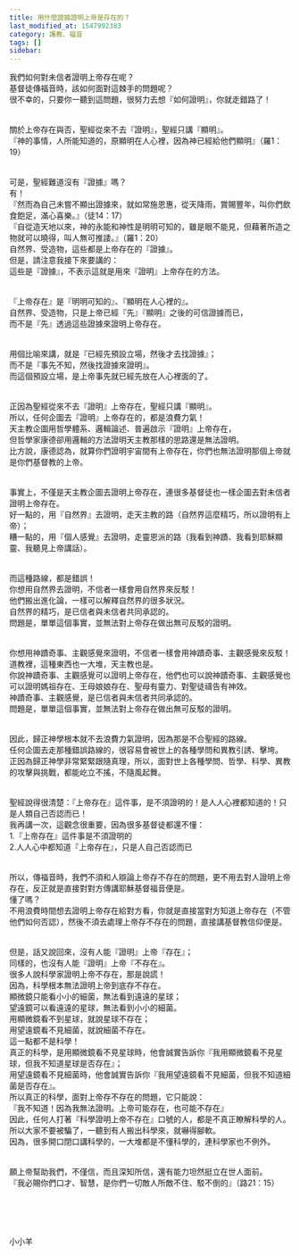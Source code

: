 ```yaml
---
title: 用什麼證據證明上帝是存在的？
last_modified_at: 1547992383
category: 護教、福音
tags: []
sidebar: 
---
```


<p>我們如何對未信者證明上帝存在呢？<br/>基督徒傳福音時，該如何面對這棘手的問題呢？<br/><!--more-->很不幸的，只要你一聽到這問題，很努力去想『如何證明』，你就走錯路了！<br/><br/><br/>關於上帝存在與否，聖經從來不去『證明』，聖經只講『顯明』。<br/>『神的事情，人所能知道的，原顯明在人心裡，因為神已經給他們顯明』（羅1：19）<br/><br/><br/>可是，聖經難道沒有『證據』嗎？<br/>有！<br/>『然而為自己未嘗不顯出證據來，就如常施恩惠，從天降雨，賞賜豐年，叫你們飲食飽足，滿心喜樂。』（徒14：17）<br/>『自從造天地以來，神的永能和神性是明明可知的，雖是眼不能見，但藉著所造之物就可以曉得，叫人無可推諉。』（羅1：20）<br/>自然界、受造物，這些都是上帝存在的『證據』。<br/>但是，請注意我接下來要講的：<br/>這些是『證據』，不表示這就是用來『證明』上帝存在的方法。<br/><br/><br/>『上帝存在』是『明明可知的』、『顯明在人心裡的』。<br/>自然界、受造物，只是上帝已經『先』『顯明』之後的可信證據而已，<br/>而不是『先』透過這些證據來證明上帝存在。<br/><br/><br/>用個比喻來講，就是『已經先預設立場，然後才去找證據』；<br/>而不是『事先不知，然後找證據來證明』。<br/>而這個預設立場，是上帝事先就已經先放在人心裡面的了。<br/><br/><br/>正因為聖經從來不去『證明』上帝存在，聖經只講『顯明』。<br/>所以，任何企圖去『證明』上帝存在的，都是浪費力氣！<br/>天主教企圖用哲學體系、邏輯論述、普遍啟示『證明』上帝存在，<br/>但哲學家康德卻用邏輯的方法證明天主教那樣的思路還是無法證明。<br/>比方說，康德認為，就算你們證明宇宙間有上帝存在，你們也無法證明那個上帝就是你們基督教的上帝。<br/><br/><br/>事實上，不僅是天主教企圖去證明上帝存在，連很多基督徒也一樣企圖去對未信者證明上帝存在。<br/>好一點的，用『自然界』去證明，走天主教的路（自然界這麼精巧，所以證明有上帝）；<br/>糟一點的，用『個人感覺』去證明，走靈恩派的路（我看到神蹟、我看到耶穌顯靈、我聽見上帝講話）。<br/><br/><br/>而這種路線，都是錯誤！<br/>你想用自然界去證明，不信者一樣會用自然界來反駁！<br/>他們搬出進化論，一樣可以解釋自然界的很多狀況。<br/>自然界的精巧，是已信者與未信者共同承認的。<br/>問題是，單單這個事實，並無法對上帝存在做出無可反駁的證明。<br/><br/><br/>你想用神蹟奇事、主觀感覺來證明，不信者一樣會用神蹟奇事、主觀感覺來反駁！<br/>道教裡，這種東西也一大堆，天主教也是。<br/>你說神蹟奇事、主觀感覺可以證明上帝存在，他們也可以說神蹟奇事、主觀感覺也可以證明媽祖存在、王母娘娘存在、聖母有靈力、對聖徒禱告有神效。<br/>神蹟奇事、主觀感覺，是已信者與未信者共同承認的。<br/>問題是，單單這個事實，並無法對上帝存在做出無可反駁的證明。<br/><br/><br/>因此，歸正神學根本就不去浪費力氣證明，因為那是不合聖經的路線。<br/>任何企圖去走那種錯誤路線的，很容易會被世上的各種學問和異教引誘、擊垮。<br/>正因為歸正神學非常緊緊跟隨真理，所以，面對世上各種學問、哲學、科學、異教的攻擊與挑戰，都能屹立不搖，不隨風起舞。<br/><br/><br/>聖經說得很清楚：『上帝存在』這件事，是不須證明的！是人人心裡都知道的！只是人類自己否認而已！<br/>我再講一次，這觀念很重要，因為很多基督徒都還不懂：<br/>1.『上帝存在』這件事是不須證明的<br/>2.人人心中都知道『上帝存在』，只是人自己否認而已<br/><br/><br/>所以，傳福音時，我們不須和人辯論上帝存不存在的問題，更不用去對人證明上帝存在，反正就是直接對對方傳講耶穌基督福音便是。<br/>懂了嗎？<br/>不用浪費時間想去證明上帝存在給對方看，你就是直接當對方知道上帝存在（不管他們如何否認），然後不須去處理上帝存不存在的問題，直接講基督教信仰便是。<br/> <br/><br/>但是，話又說回來，沒有人能『證明』上帝『存在』；<br/>同樣的，也沒有人能『證明』上帝『不存在』。<br/>很多人說科學家證明上帝不存在，那是說謊！<br/>因為，科學根本無法證明上帝到底存不存在。<br/>顯微鏡只能看小小的細菌，無法看到遠遠的星球；<br/>望遠鏡可以看遠遠的星球，無法看到小小的細菌。<br/>用顯微鏡看不到星球，就說星球不存在；<br/>用望遠鏡看不見細菌，就說細菌不存在。<br/>這一點都不是科學！<br/>真正的科學，是用顯微鏡看不見星球時，他會誠實告訴你『我用顯微鏡看不見星球，但我不知道星球是否存在』；<br/>用望遠鏡看不見細菌時，他會誠實告訴你『我用望遠鏡看不見細菌，但我不知道細菌是否存在』。<br/>所以真正的科學，面對上帝存不存在的問題，它只能說：<br/>『我不知道！因為我無法證明。上帝可能存在，也可能不存在』<br/>因此，任何人打著『科學證明上帝不存在』口號的人，都是不真正瞭解科學的人。<br/>所以大家不要被騙了，一聽到有人搬出科學來，就嚇得腳軟。<br/>因為，很多開口閉口講科學的，一大堆都是不懂科學的，連科學家也不例外。<br/><br/><br/>願上帝幫助我們，不僅信，而且深知所信，還有能力坦然挺立在世人面前。<br/>『我必賜你們口才、智慧，是你們一切敵人所敵不住、駁不倒的』（路21：15）<br/><br/><br/><br/><br/><br/>小小羊</p>
